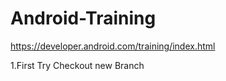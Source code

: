 # Android-Training
https://developer.android.com/training/index.html

1.First Try
Checkout new Branch